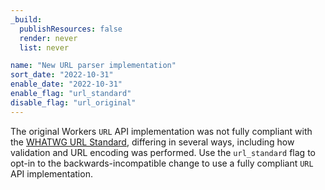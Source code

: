```yaml
---
_build:
  publishResources: false
  render: never
  list: never

name: "New URL parser implementation"
sort_date: "2022-10-31"
enable_date: "2022-10-31"
enable_flag: "url_standard"
disable_flag: "url_original"
---
```


The original Workers `URL` API implementation was not fully compliant with the [WHATWG URL Standard](https://url.spec.whatwg.org/), differing in several ways, including how validation and URL encoding was performed. Use the `url_standard` flag to opt-in to the backwards-incompatible change to use a fully compliant `URL` API implementation.
